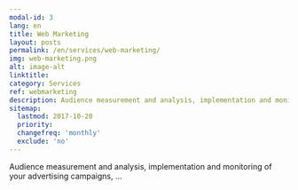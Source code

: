 ```yaml
---
modal-id: 3
lang: en
title: Web Marketing
layout: posts
permalink: /en/services/web-marketing/
img: web-marketing.png
alt: image-alt
linktitle:
category: Services
ref: webmarketing
description: Audience measurement and analysis, implementation and monitoring of your advertising campaigns, ...
sitemap:
  lastmod: 2017-10-20
  priority:
  changefreq: 'monthly'
  exclude: 'no'
---
```

Audience measurement and analysis, implementation and monitoring of your advertising campaigns, ...
